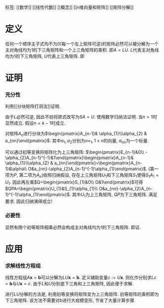 标签: [[数学]] [[线性代数]] [[概念]] [[n维向量和矩阵]] [[矩阵分解]]

# 定义

任何一个顺序主子式均不为0(每一个左上矩阵可逆)的矩阵必然可以被分解为一个主对角线均为1的下三角矩阵和一个上三角矩阵的乘积. 即$A=LU$. $L$代表主对角线均为1的下三角矩阵, $U$代表上三角矩阵. 即

# 证明

### 充分性
利用[[分块矩阵打洞法]]证明. 

由于$L$必然可逆, 因此不妨将原式改写为$SA=U$. 使用数学归纳法证明. 当$n=1$时显然成立. 假设$n=k-1$时成立. 

对矩阵$A_{n}$进行分块为$\begin{pmatrix}A_{n-1}& \alpha_{1}\\\alpha_{2} & a_{nn}\end{pmatrix}$. 其中$\alpha_{1},\alpha_{2}$分别为$n\times_{1},1\times n$的向量, $a_{nn}$为一个标量. 

可以通过初等变换将矩阵化为上三角矩阵: $\begin{pmatrix}E_{n-1}&O\\ -\alpha_{2}A_{n-1}^{-1}&1\end{pmatrix}\begin{pmatrix}A_{n-1}& \alpha_{1}\\\alpha_{2} & a_{nn}\end{pmatrix}=\begin{pmatrix}A_{n-1}&\alpha\\ O&a_{nn}-\alpha_{2}A_{n-1}^{-1}\alpha_{1}\end{pmatrix}$. (第一项为$P$, 第二项为$A_{n}$)依照归纳假设, 存在上三角矩阵$U_{1}$和下三角矩阵$S_{1}$使得$S_{1}A_{1}=U_{1}$. 因此再左乘$Q=\begin{pmatrix}S_{1}&O\\ O&1\end{pmatrix}$可得$QPA=\begin{pmatrix}U_{1}&S_{1}\alpha_{1}\\ O&a_{nn}-\alpha_{2}A_{n-1}^{-1}\alpha_{1}\end{pmatrix}$. 其中$U_{1}$为上三角矩阵, $QP$为下三角矩阵. 满足要求. 因此归纳演绎成立! 

### 必要性
显然有限个初等矩阵相乘必然会构成主对角线均为1的下三角矩阵. 即证. 

# 应用

### 求解线性方程组

线性方程组$A\mathbf{x}=\mathbf{b}$可以分解为$LU\mathbf{x}=\mathbf{b}$. 定义辅助变量$c:=U\mathbf{x}$. 则化作分别求$Lc=\mathbf{b}$与$U\mathbf{x}=c$. 由于$L$和$U$分别是下三角和上三角矩阵, 因此便于求解. 

进行$LU$分解的方法是, 利用初等变换将矩阵变为上三角矩阵. 初等矩阵的乘积即为下三角矩阵. 该方法不需要对$b$进行大规模变形, 节省了大量计算步骤. 